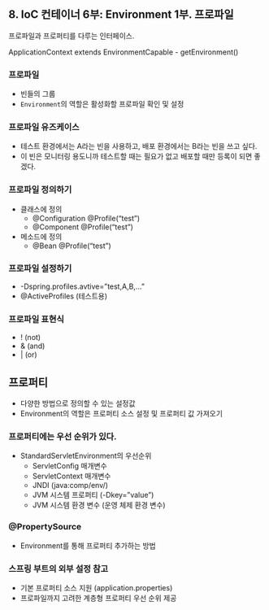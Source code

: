 ## 8. IoC 컨테이너 6부: Environment 1부. 프로파일

프로파일과 프로퍼티를 다루는 인터페이스.

ApplicationContext extends EnvironmentCapable - getEnvironment()

### 프로파일

- 빈들의 그룹
- `Environment`의 역할은 활성화할 프로파일 확인 및 설정

### 프로파일 유즈케이스

- 테스트 환경에서는 A라는 빈을 사용하고, 배포 환경에서는 B라는 빈을 쓰고 싶다.
- 이 빈은 모니터링 용도니까 테스트할 때는 필요가 없고 배포할 때만 등록이 되면 좋겠다.

### 프로파일 정의하기

- 클래스에 정의 
  - @Configuration @Profile(“test”) 
  - @Component @Profile(“test”)
- 메소드에 정의 
  - @Bean @Profile(“test”)

### 프로파일 설정하기

- -Dspring.profiles.avtive=”test,A,B,...”
- @ActiveProfiles (테스트용)

### 프로파일 표현식

- ! (not)
- & (and)
- | (or)

## 프로퍼티

- 다양한 방법으로 정의할 수 있는 설정값
- Environment의 역할은 프로퍼티 소스 설정 및 프로퍼티 값 가져오기

### 프로퍼티에는 우선 순위가 있다.

- StandardServletEnvironment의 우선순위 
  - ServletConfig 매개변수 
  - ServletContext 매개변수 
  - JNDI (java:comp/env/) 
  - JVM 시스템 프로퍼티 (-Dkey=”value”) 
  - JVM 시스템 환경 변수 (운영 체제 환경 변수)

### @PropertySource

- Environment를 통해 프로퍼티 추가하는 방법

### 스프링 부트의 외부 설정 참고

- 기본 프로퍼티 소스 지원 (application.properties)
- 프로파일까지 고려한 계층형 프로퍼티 우선 순위 제공